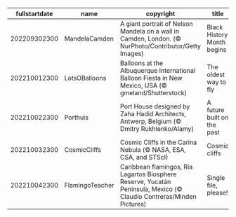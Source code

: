 |fullstartdate|name|copyright|title|image|
|--|--|--|--|--|
202209302300|MandelaCamden|A giant portrait of Nelson Mandela on a wall in Camden, London. (© NurPhoto/Contributor/Getty Images)|Black History Month begins|![](/en-GB/2022/10/202209302300MandelaCamden.jpg)|
202210012300|LotsOBalloons|Balloons at the Albuquerque International Balloon Fiesta in New Mexico, USA (© gmeland/Shutterstock)|The oldest way to fly|![](/en-GB/2022/10/202210012300LotsOBalloons.jpg)|
202210022300|Porthuis|Port House designed by Zaha Hadid Architects, Antwerp, Belgium (© Dmitry Rukhlenko/Alamy)|A future built on the past|![](/en-GB/2022/10/202210022300Porthuis.jpg)|
202210032300|CosmicCliffs|Cosmic Cliffs in the Carina Nebula (© NASA, ESA, CSA, and STScI)|Cosmic cliffs|![](/en-GB/2022/10/202210032300CosmicCliffs.jpg)|
202210042300|FlamingoTeacher|Caribbean flamingos, Ría Lagartos Biosphere Reserve, Yucatán Peninsula, Mexico (© Claudio Contreras/Minden Pictures)|Single file, please!|![](/en-GB/2022/10/202210042300FlamingoTeacher.jpg)|
